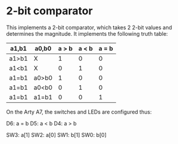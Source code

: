 # 2-bit comparator

This implements a 2-bit comparator, which takes 2 2-bit values and determines
the magnitude.  It implements the following truth table:

| a1,b1 | a0,b0 | a > b | a < b | a = b |
|-------|-------|-------|-------|-------|
| a1>b1 |   X   |   1   |   0   |   0   |
| a1<b1 |   X   |   0   |   1   |   0   |
| a1=b1 | a0>b0 |   1   |   0   |   0   |
| a1=b1 | a0<b0 |   0   |   1   |   0   |
| a1=b1 | a1=b1 |   0   |   0   |   1   |

On the Arty A7, the switches and LEDs are configured thus:

D6: a = b
D5: a < b
D4: a > b

SW3: a[1]
SW2: a[0]
SW1: b[1]
SW0: b[0]

